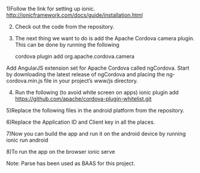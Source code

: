 1)Follow the link for setting up ionic.
http://ionicframework.com/docs/guide/installation.html

2) Check out the code from the repository.

3) The next thing we want to do is add the Apache Cordova camera plugin. 
This can be done by running the following

	cordova plugin add org.apache.cordova.camera
	
Add AngularJS extension set for Apache Cordova called ngCordova.  Start by downloading the latest release of ngCordova and placing the ng-cordova.min.js file in your project’s www/js directory.

4) Run the following (to avoid white screen on apps) 
ionic plugin add https://github.com/apache/cordova-plugin-whitelist.git

5)Replace the following files in the android platform from the repository.

6)Replace the  Application ID and Client key in all the places.

7)Now you can build the app and run it on the android device by running
ionic run android

8)To run the app on the browser
	ionic serve

Note:  Parse has been used as BAAS for this project.
